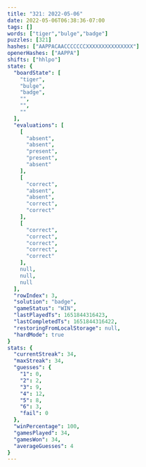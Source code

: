 ```yaml
---
title: "321: 2022-05-06"
date: 2022-05-06T06:38:36-07:00
tags: []
words: ["tiger","bulge","badge"]
puzzles: [321]
hashes: ["AAPPACAACCCCCCCXXXXXXXXXXXXXXX"]
openerHashes: ["AAPPA"]
shifts: ["hhlpo"]
state: {
  "boardState": [
    "tiger",
    "bulge",
    "badge",
    "",
    "",
    ""
  ],
  "evaluations": [
    [
      "absent",
      "absent",
      "present",
      "present",
      "absent"
    ],
    [
      "correct",
      "absent",
      "absent",
      "correct",
      "correct"
    ],
    [
      "correct",
      "correct",
      "correct",
      "correct",
      "correct"
    ],
    null,
    null,
    null
  ],
  "rowIndex": 3,
  "solution": "badge",
  "gameStatus": "WIN",
  "lastPlayedTs": 1651844316423,
  "lastCompletedTs": 1651844316422,
  "restoringFromLocalStorage": null,
  "hardMode": true
}
stats: {
  "currentStreak": 34,
  "maxStreak": 34,
  "guesses": {
    "1": 0,
    "2": 2,
    "3": 9,
    "4": 12,
    "5": 8,
    "6": 3,
    "fail": 0
  },
  "winPercentage": 100,
  "gamesPlayed": 34,
  "gamesWon": 34,
  "averageGuesses": 4
}
---
```


<!-- more -->
